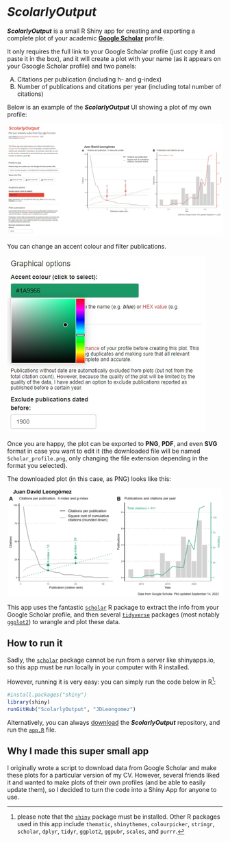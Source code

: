 # ***ScolarlyOutput***

**_ScolarlyOutput_** is a small R Shiny app for creating and exporting a complete plot of your academic [**Google Scholar**](https://scholar.google.com/) profile.

It only requires the full link to your Google Scholar profile (just copy it and paste it in the box), and it will create a plot with your name (as it appears on your Gsoogle Scholar profile) and two panels:

<ol type="A">
  <li>Citations per publication (including h- and g-index)</li>
  <li>Number of publications and citations per year (including total number of citations)</li>
</ol>

Below is an example of the **_ScolarlyOutput_** UI showing a plot of my own profile:

![ScolarlyOutput user interface](img/ScolarlyOutput.jpg)

You can change an accent colour and filter publications.

![Colour picker](img/colour_picker.jpg)

Once you are happy, the plot can be exported to **PNG**, **PDF**, and even **SVG** format in case you want to edit it (the downloaded file will be named <code>Scholar_profile.png</code>, only changing the file extension depending in the format you selected).

The downloaded plot (in this case, as PNG) looks like this:

![ScolarlyOutput plot example](img/Scholar_profile.png)

This app uses the fantastic [<code>scholar</code>](https://cran.r-project.org/web/packages/scholar/vignettes/scholar.html) R package to extract the info from your Google Scholar profile, and then several [<code>tidyverse</code>](https://www.tidyverse.org/) packages (most notably [<code>ggplot2</code>](https://ggplot2.tidyverse.org/)) to wrangle and plot these data.

## How to run it

Sadly, the [<code>scholar</code>](https://cran.r-project.org/web/packages/scholar/vignettes/scholar.html) package cannot be run from a server like shinyapps.io, so this app must be run locally in your computer with R installed.

However, running it is very easy: you can simply run the code below in R[^1]:

```R
#install.packages("shiny")
library(shiny)
runGitHub("ScolarlyOutput", "JDLeongomez")
```

Alternatively, you can always [download](https://github.com/JDLeongomez/ScolarlyOutput/archive/refs/heads/main.zip) the **_ScolarlyOutput_** repository, and run the [<code>app.R</code>](https://github.com/JDLeongomez/ScolarlyOutput/blob/main/app.R) file.

## Why I made this super small app 

I originally wrote a script to download data from Google Scholar and make these plots for a particular version of my CV. However, several friends liked it and wanted to make plots of their own profiles (and be able to easily update them), so I decided to turn the code into a Shiny App for anyone to use.

[^1]: please note that the [<code>shiny</code>](https://shiny.rstudio.com/) package must be installed. Other R packages used in this app include <code>thematic</code>, <code>shinythemes</code>, <code>colourpicker</code>, <code>stringr</code>, <code>scholar</code>, <code>dplyr</code>, <code>tidyr</code>, <code>ggplot2</code>, <code>ggpubr</code>, <code>scales</code>, and <code>purrr</code>.

